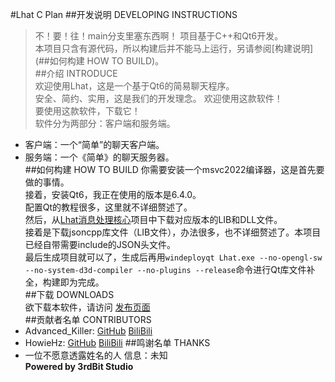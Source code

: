 #Lhat C Plan
##开发说明 DEVELOPING INSTRUCTIONS 
> 不！要！往！main分支里塞东西啊！ 
> 项目基于C++和Qt6开发。  
> 本项目只含有源代码，所以构建后并不能马上运行，另请参阅[构建说明](##如何构建 HOW TO BUILD)。  
##介绍 INTRODUCE  
欢迎使用Lhat，这是一个基于Qt6的简易聊天程序。  
安全、简约、实用，这是我们的开发理念。
> 欢迎使用这款软件！  
> 要使用这款软件，下载它！  
软件分为两部分：客户端和服务端。  
- 客户端：一个“简单”的聊天客户端。  
- 服务端：一个《简单》的聊天服务器。  
##如何构建 HOW TO BUILD
你需要安装一个msvc2022编译器，这是首先要做的事情。  
接着，安装Qt6，我正在使用的版本是6.4.0。  
配置Qt的教程很多，这里就不详细赘述了。  
然后，从[Lhat消息处理核心](https://github.com/3rdBit/LhatCore)项目中下载对应版本的LIB和DLL文件。  
接着是下载jsoncpp库文件（LIB文件），办法很多，也不详细赘述了。本项目已经自带需要include的JSON头文件。  
最后生成项目就可以了，生成后再用`windeployqt Lhat.exe --no-opengl-sw --no-system-d3d-compiler --no-plugins --release`命令进行Qt库文件补全，构建即为完成。  
##下载 DOWNLOADS  
欲下载本软件，请访问 [发布页面](https://github.com/3rdBit/Lhat-C-Plan/releases)  
##贡献者名单 CONTRIBUTORS
- Advanced_Killer: [GitHub](https://github.com/ThirdBlood) 
[BiliBili](https://space.bilibili.com/477677552)  
- HowieHz: [GitHub](https://github.com/HowieHz) 
[BiliBili](https://space.bilibili.com/176670190)
##鸣谢名单 THANKS
- 一位不愿意透露姓名的人 信息：未知  
**Powered by 3rdBit Studio**  